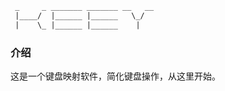 ```txt
 _     _ _______ _______ __   __
 |____/  |______ |______   \_/  
 |    \_ |______ |______    |   
```

### 介绍

这是一个键盘映射软件，简化键盘操作，从这里开始。
